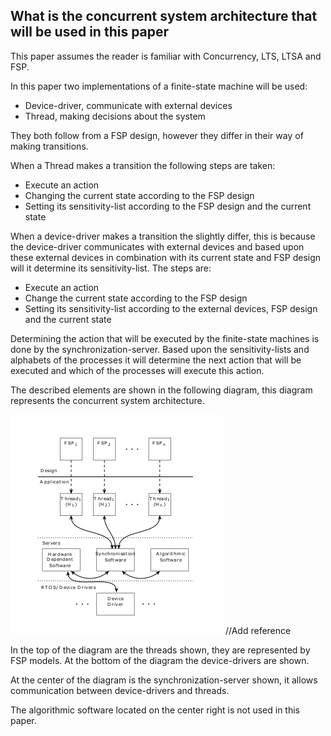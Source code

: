 <!-- # Research -->

## What is the concurrent system architecture that will be used in this paper

This paper assumes the reader is familiar with Concurrency, LTS, LTSA and FSP.

In this paper two implementations of a finite-state machine will be used:

- Device-driver, communicate with external devices
- Thread, making decisions about the system

They both follow from a FSP design, however they differ in their way of making transitions.

When a Thread makes a transition the following steps are taken:

- Execute an action
- Changing the current state according to the FSP design
- Setting its sensitivity-list according to the FSP design and the current state

When a device-driver makes a transition the slightly differ, this is because the device-driver communicates with external devices and based upon these external devices in combination with its current state and FSP design will it determine its sensitivity-list. The steps are:

- Execute an action
- Change the current state according to the FSP design
- Setting its sensitivity-list according to the external devices, FSP design and the current state

Determining the action that will be executed by the finite-state machines is done by the synchronization-server. Based upon the sensitivity-lists and alphabets of the processes it will determine the next action that will be executed and which of the processes will execute this action.

The described elements are shown in the following diagram, this diagram represents the concurrent system architecture.

![System architecture](../img/system_architecture.png "System architecture")
//Add reference

In the top of the diagram are the threads shown, they are represented by FSP models. At the bottom of the diagram the device-drivers are shown.

At the center of the diagram is the synchronization-server shown, it allows communication between device-drivers and threads.

The algorithmic software located on the center right is not used in this paper.